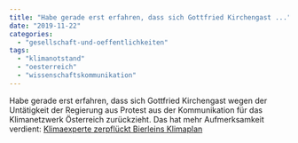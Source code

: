 ```yaml
---
title: "Habe gerade erst erfahren, dass sich Gottfried Kirchengast ..."
date: "2019-11-22"
categories: 
  - "gesellschaft-und-oeffentlichkeiten"
tags: 
  - "klimanotstand"
  - "oesterreich"
  - "wissenschaftskommunikation"
---
```


Habe gerade erst erfahren, dass sich Gottfried Kirchengast wegen der Untätigkeit der Regierung aus Protest aus der Kommunikation für das Klimanetzwerk Österreich zurückzieht. Das hat mehr Aufmerksamkeit verdient: [Klimaexperte zerpflückt Bierleins Klimaplan](https://www.kleinezeitung.at/politik/eu/5721079/Rote-Linie-ueberschritten_Klimaexperte-zerpflueckt-Bierleins-Klimaplan)
